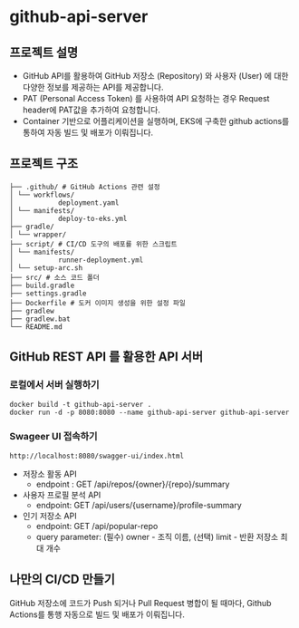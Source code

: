 # github-api-server
## 프로젝트 설명
- GitHub API를 활용하여 GitHub 저장소 (Repository) 와 사용자 (User) 에 대한 다양한 정보를 제공하는 API를 제공합니다.
- PAT (Personal Access Token) 를 사용하여 API 요청하는 경우 Request header에 PAT값을 추가하여 요청합니다.
- Container 기반으로 어플리케이션을 실행하며, EKS에 구축한 github actions를 통하여 자동 빌드 및 배포가 이뤄집니다.

## 프로젝트 구조
``` 
├── .github/ # GitHub Actions 관련 설정
│ └── workflows/ 
│           deployment.yaml
│ └── manifests/
│           deploy-to-eks.yml
├── gradle/
│ └── wrapper/
├── script/ # CI/CD 도구의 배포를 위한 스크립트
│ └── manifests/
│           runner-deployment.yml
│ └── setup-arc.sh
├── src/ # 소스 코드 폴더
├── build.gradle
├── settings.gradle
├── Dockerfile # 도커 이미지 생성을 위한 설정 파일
├── gradlew
├── gradlew.bat
└── README.md
```
## GitHub REST API 를 활용한 API 서버
### 로컬에서 서버 실행하기
```angular2html
docker build -t github-api-server .
docker run -d -p 8080:8080 --name github-api-server github-api-server
```

### Swageer UI 접속하기
```angular2html
http://localhost:8080/swagger-ui/index.html
```
- 저장소 활동 API
  - endpoint : GET /api/repos/{owner}/{repo}/summary
- 사용자 프로필 분석 API
  - endpoint: GET /api/users/{username}/profile-summary
- 인기 저장소 API
  - endpoint: GET /api/popular-repo
  - query parameter: (필수) owner - 조직 이름, (선택) limit - 반환 저장소 최대 개수

## 나만의 CI/CD 만들기
GitHub 저장소에 코드가 Push 되거나 Pull Request 병합이 될 때마다, Github Actions를 통행 자동으로 빌드 및 배포가 이뤄집니다.
